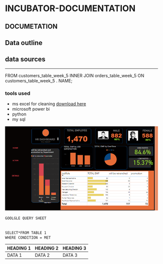 # INCUBATOR-DOCUMENTATION
## DOCUMETATION
## Data outline


## data sources
---
FROM customers_table_week_5
INNER JOIN orders_table_week_5
ON customers_table_week_5 . NAME;
### tools used
- ms excel for cleaning [download here](https//microsoft.com)
- microsoft power bi
- python
- my sql

![](potfoli.png)
  ```
  GOOLGLE QUERY SHEET


  SELECT*FROM TABLE 1
  WHERE CONDITION = MET

```



|HEADING 1|HEADING 2|HEADING 3|
|---------|---------|---------|
|DATA 1|DATA 2|DATA 3|




